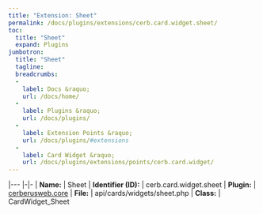 ```yaml
---
title: "Extension: Sheet"
permalink: /docs/plugins/extensions/cerb.card.widget.sheet/
toc:
  title: "Sheet"
  expand: Plugins
jumbotron:
  title: "Sheet"
  tagline: 
  breadcrumbs:
  -
    label: Docs &raquo;
    url: /docs/home/
  -
    label: Plugins &raquo;
    url: /docs/plugins/
  -
    label: Extension Points &raquo;
    url: /docs/plugins/#extensions
  -
    label: Card Widget &raquo;
    url: /docs/plugins/extensions/points/cerb.card.widget/
---
```


|---
|-|-
| **Name:** | Sheet
| **Identifier (ID):** | cerb.card.widget.sheet
| **Plugin:** | [cerberusweb.core](/docs/plugins/cerberusweb.core/)
| **File:** | api/cards/widgets/sheet.php
| **Class:** | CardWidget_Sheet


